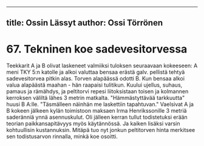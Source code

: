 
---
title: Ossin Lässyt
author: Ossi Törrönen
---

    
# 67. Tekninen koe sadevesitorvessa

Teekkarit A ja B olivat laskeneet valmiiksi tuloksen seuraavaan kokeeseen: A meni TKY 5:n katolle ja 
alkoi valuttaa bensaa erästä galv. pellistä tehtyä sadevesitorvea pitkin alas. Torven alapäässä odotti B. 
Kun bensaa alkoi valua alapäästä maahan - hän raapaisi tulitikun. Kuului ujellus, suhaus, pamaus ja 
rämähdys, ja peltitorvi repesi liitoksistaan toisen ja kolmannen kerroksen väliltä lähes 3 metrin 
matkalta. "Hämmästyttävää tarkkuutta" huusi B A:lle. "Täsmälleen näinhän me laskettiin tapahtuvan." 
Vaelsivat A ja B kokeen jälkeen kylän toimistoon maksaen Irma Henrikssonille 3 metriä saderänniä 
ynnä asennuskulut. Oli jälleen kerran tullut todistetuksi erään teorian paikkansapitävyys myös 
käytännössä. Ja kaiken lisäksi varsin kohtuullisin kustannuksin. Mitäpä tuo nyt jonkun peltitorven hinta 
merkitsee sen todistusarvon rinnalla, minkä koe osoitti.


